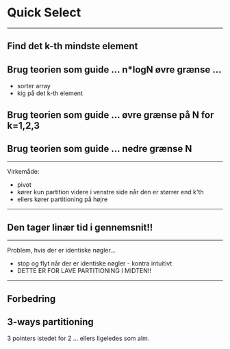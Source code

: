 # Quick Select
-------------------------------------------------------------------------------
## Find det k-th mindste element

## Brug teorien som guide ... n*logN øvre grænse ...
- sorter array
- kig på det k-th element

## Brug teorien som guide ... øvre grænse på N for k=1,2,3

## Brug teorien som guide ... nedre grænse N

-------------------------------------------------------------------------------
Virkemåde:
- pivot
- kører kun partition videre i venstre side når den er størrer end k'th
- ellers kører partitioning på højre

-------------------------------------------------------------------------------
## Den tager linær tid i gennemsnit!!

-------------------------------------------------------------------------------
Problem, hvis der er identiske nøgler...

- stop og flyt når der er identiske nøgler - kontra intuitivt
- DETTE ER FOR LAVE PARTITIONING I MIDTEN!!
-------------------------------------------------------------------------------
## Forbedring
## 3-ways partitioning
3 pointers  istedet for 2 ... ellers ligeledes som alm.
